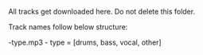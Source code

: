 All tracks get downloaded here.
Do not delete this folder.

Track names follow below structure:

<hashVal>-type.mp3 - type = [drums, bass, vocal, other]